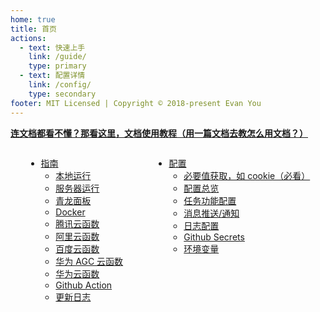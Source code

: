 ```yaml
---
home: true
title: 首页
actions:
  - text: 快速上手
    link: /guide/
    type: primary
  - text: 配置详情
    link: /config/
    type: secondary
footer: MIT Licensed | Copyright © 2018-present Evan You
---
```


<p style="text-align: center;">

[**连文档都看不懂？那看这里，文档使用教程（用一篇文档去教怎么用文档？）**](/about/usage.md)

</p>

<div style="display: flex; justify-content:space-around;">
<div>

- [指南](/guide/README.md)
  - [本地运行](/guide/local.md)
  - [服务器运行](/guide/server.md)
  - [青龙面板](/guide/qinglong.md)
  - [Docker](/guide/docker.md)
  - [腾讯云函数](/guide/tencent_scf.md)
  - [阿里云函数](/guide/ali_fc.md)
  - [百度云函数](/guide/baidu_cfc.md)
  - [华为 AGC 云函数](/guide/huawei_agc.md)
  - [华为云函数](/guide/huawei_fg.md)
  - [Github Action](/guide/github_action.md)
  - [更新日志](/guide/update.md)

</div>

<div>

- [配置](/config/README.md)
  - [必要值获取，如 cookie（必看）](/config/get_value.md)
  - [配置总览](/config/account.md)
  - [任务功能配置](/config/func.md)
  - [消息推送/通知](/config/message.md)
  - [日志配置](/config/logger.md)
  - [Github Secrets](/config/github_secrets.md)
  - [环境变量](/config/env.md)

</div>
</div>
